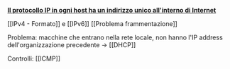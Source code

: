 <b><u>Il protocollo IP in ogni host ha un indirizzo unico all'interno di Internet</u></b>

[[IPv4 - Formato]] e [[IPv6]]
[[Problema frammentazione]]

Problema: macchine che entrano nella rete locale, non hanno l'IP address dell'organizzazione precedente -> [[DHCP]] 

Controlli: [[ICMP]]